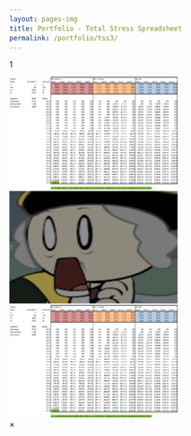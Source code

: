 ```yaml
---
layout: pages-img
title: Portfolio - Total Stress Spreadsheet
permalink: /portfolio/tss3/
---
```


[comment]: <> (https://stackoverflow.com/questions/47798971/several-modal-images-on-page)

<meta name="viewport" content="width=device-width, initial-scale=1">
<body>

<p> 1 </p>

<img class="myImages" id="myImg" src=/assets/images/TSS.png alt="Midnight sun in Lofoten, Norway" width="300" height="200">

<img class="myImages" id="myImg" src=/assets/images/avatar.jpg alt="Fishermen's cabins in Lofoten, Norway" width="300" height="200">

<img class="myImages" id="myImg" src=/assets/images/TSS.png alt="Gerirangerfjord, Norway" width="300" height="200">

<div id="myModal" class="modal">
  <span class="close">&times;</span>
  <img class="modal-content" id="img01">
  <div id="caption"></div>
</div>

<script src="/assets/js/modals_img.js"></script>            
</body>
